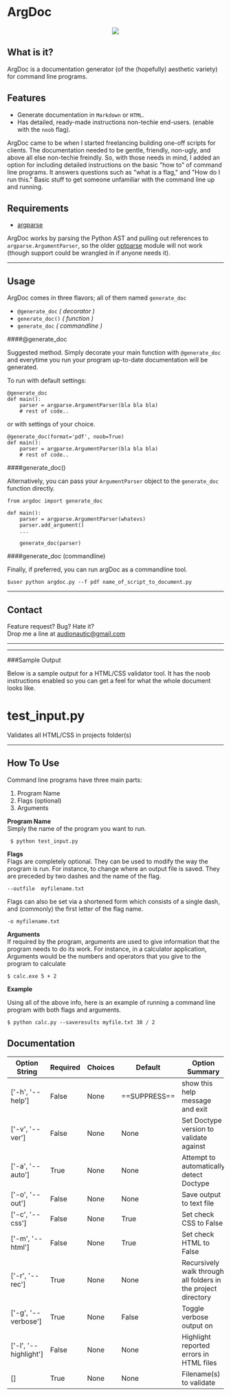 ArgDoc
======

<p align="center">
	<img src="https://raw.github.com/chriskiehl/ArgDoc/master/img/argdoc_main.png"/>
</p> 


What is it?
-----------

ArgDoc is a documentation generator (of the (hopefully) aesthetic variety) for command line programs. 

Features
-------- 

* Generate  documentation in `Markdown` or `HTML`.  
* Has detailed, ready-made instructions non-techie end-users. (enable with the `noob` flag). 

ArgDoc came to be when I started freelancing building one-off scripts for clients. The documentation needed to be gentle, friendly, non-ugly, and above all else non-techie freindly. So, with those needs in mind, I added an option for including detailed instructions on the basic "how to" of command line programs. It answers questions such as "what is a flag," and "How do I run this." Basic stuff to get someone unfamiliar with the command line up and running. 

Requirements 
----------
* [argparse](http://docs.python.org/dev/library/argparse.html)

ArgDoc works by parsing the Python AST and pulling out references to `argparse.ArgumentParser`, so the older [optparse](http://docs.python.org/2/library/optparse.html) module will not work (though support could be wrangled in if anyone needs it).   


---  


Usage
-----

ArgDoc comes in three flavors; all of them named `generate_doc`

* `@generate_doc` *( decorator )*  
* `generate_doc()` *( function )*
* `generate_doc`  *( commandline )*   
 

####@generate_doc

Suggested method. Simply decorate your main function with `@generate_doc` and everytime you run your program up-to-date documentation will be generated. 

To run with default settings: 

    @generate_doc 
    def main():
        parser = argparse.ArgumentParser(bla bla bla) 
        # rest of code.. 
        
    
or with settings of your choice. 

    @generate_doc(format='pdf', noob=True)
    def main():
        parser = argparse.ArgumentParser(bla bla bla) 
        # rest of code.. 

####generate_doc()

Alternatively, you can pass your `ArgumentParser` object to the `generate_doc` function directly. 

    from argdoc import generate_doc 
    
    def main(): 
        parser = argparse.ArgumentParser(whatevs) 
        parser.add_argument() 
        ... 
        
        generate_doc(parser)


####generate_doc (commandline) 

Finally, if preferred, you can run argDoc as a commandline tool. 

    $user python argdoc.py --f pdf name_of_script_to_document.py   

----  


Contact
-------
Feature request? Bug? Hate it?  
Drop me a line at audionautic@gmail.com

-----------------------------------------------------------  

--------------------------------------------------------------  


###Sample Output 

Below is a sample output for a HTML/CSS validator tool. It has the noob instructions enabled so you can get a feel for what the whole document looks like. 

test_input.py 
==============  
Validates all HTML/CSS in projects folder(s)  

---   
How To Use
-------------  

Command line programs have three main parts:  

1. Program Name
2. Flags (optional)
3. Arguments   



**Program Name**  
Simply the name of the program you want to run.    

     $ python test_input.py

**Flags**  
Flags are completely optional. They can be used to modify the way the program is run. For instance, to change where an output file is saved. They are preceded by two dashes and the name of the flag. 

    --outfile  myfilename.txt
    
Flags can also be set via a shortened form which consists of a single dash, and (commonly) the first letter of the flag name.   

    -o myfilename.txt
    
**Arguments**  
If required by the program, arguments are used to give information that the program needs to do its work. For instance, in a calculator application, Arguments would be the numbers and operators that you give to the program to calculate

    $ calc.exe 5 + 2  
    
**Example**  

Using all of the above info, here is an example of running a command line program with both flags and arguments. 

    $ python calc.py --saveresults myfile.txt 38 / 2 
    

Documentation
-------------     
  
| Option String | Required | Choices | Default| Option Summary |  
|---------------|----------|---------|--------|----------------|  
| ['-h', '--help'] | False | None | ==SUPPRESS== | show this help message and exit | 
| ['-v', '--ver'] | False | None | None | Set Doctype version to validate against | 
| ['-a', '--auto'] | True | None | None | Attempt to automatically detect Doctype | 
| ['-o', '--out'] | False | None | None | Save output to text file | 
| ['-c', '--css'] | False | None | True | Set check CSS to False | 
| ['-m', '--html'] | False | None | True | Set check HTML to False | 
| ['-r', '--rec'] | True | None | None | Recursively walk through all folders in the project directory | 
| ['-g', '--verbose'] | True | None | False | Toggle verbose output on | 
| ['-l', '--highlight'] | False | None | None | Highlight reported errors in HTML files | 
| [] | True | None | None | Filename(s) to validate |   
		











